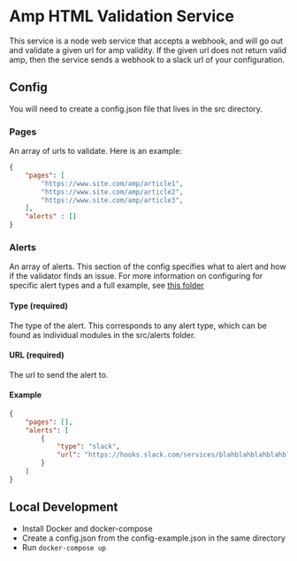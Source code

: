 # Amp HTML Validation Service

This service is a node web service that accepts a webhook, and will go out and validate a given url for amp validity.
If the given url does not return valid amp, then the service sends a webhook to a slack url of your configuration.

## Config

You will need to create a config.json file that lives in the src directory.

### Pages
An array of urls to validate. Here is an example:
```json
{
    "pages": [
        "https://www.site.com/amp/article1",
        "https://www.site.com/amp/article2",
        "https://www.site.com/amp/article3",
    ],
    "alerts" : []
}
```

### Alerts
An array of alerts. This section of the config specifies what to alert and how if the validator finds an issue. 
For more information on configuring for specific alert types and a full example, see [this folder](docs/alerts)

#### Type (required)
The type of the alert. This corresponds to any alert type, which can be found as individual modules in the src/alerts folder.

#### URL (required)
The url to send the alert to.

#### Example

```json
{
    "pages": [],
    "alerts": [
        {
            "type": "slack",
            "url": "https://hooks.slack.com/services/blahblahblahblahblah"
        }
    ]
}
```

## Local Development

* Install Docker and docker-compose
* Create a config.json from the config-example.json in the same directory
* Run `docker-compose up`